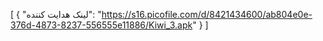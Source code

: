 [
  {
    "لینک هدایت کننده": "https://s16.picofile.com/d/8421434600/ab804e0e-376d-4873-8237-556555e11886/Kiwi_3.apk"
  }
]
